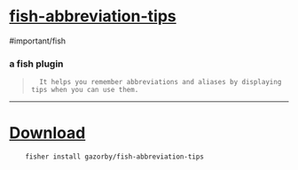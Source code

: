 # [fish-abbreviation-tips](https://github.com/gazorby/fish-abbreviation-tips)
#important/fish 
### a fish plugin

>		It helps you remember abbreviations and aliases by displaying tips when you can use them.


---

# [Download](https://github.com/joseluisq/gitnow#install)


		fisher install gazorby/fish-abbreviation-tips
